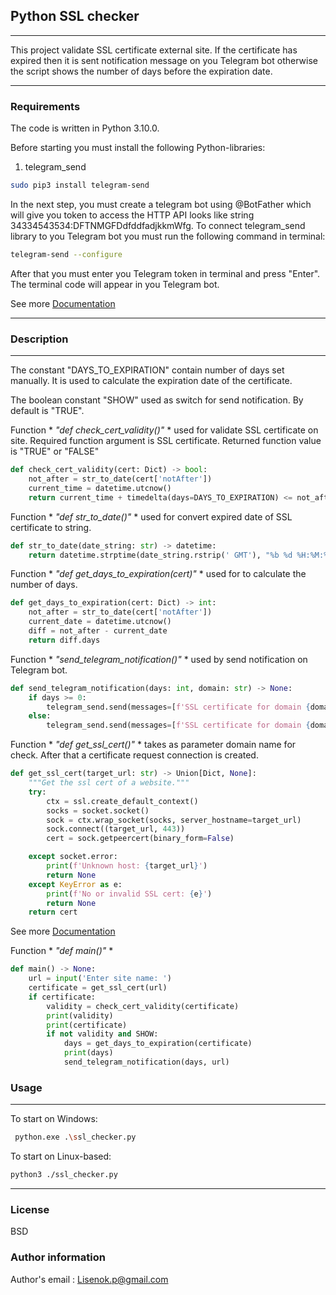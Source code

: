 ## Python SSL checker

---
This project validate SSL certificate external site. If the certificate has expired then it is sent notification message on you Telegram bot otherwise the script shows the number of days before the expiration date.

---

### Requirements

The code is written in Python 3.10.0.

Before starting you must install the following Python-libraries:
1. telegram_send
```bash
sudo pip3 install telegram-send
```
In the next step, you must create a telegram bot using @BotFather which will give you token to access the HTTP API looks like string 34334543534:DFTNMGFDdfddfadjkkmWfg.
To connect telegram_send library to you Telegram bot you must run the following command in terminal:
```bash
telegram-send --configure
```
After that you must enter you Telegram token in terminal and press "Enter". The terminal code will appear in you Telegram bot.

See more [Documentation](https://pythonhosted.org/telegram-send/#telegram-send)

---
### Description

---
The constant "DAYS_TO_EXPIRATION" contain number of days set manually. It is used to calculate the expiration date of the certificate.

The boolean constant "SHOW" used as switch for send notification. By default is "TRUE".

Function * *"def check_cert_validity()"* * used for validate SSL certificate on site. Required function argument is SSL certificate. Returned function value is "TRUE" or "FALSE" 
```python
def check_cert_validity(cert: Dict) -> bool:
    not_after = str_to_date(cert['notAfter'])
    current_time = datetime.utcnow()
    return current_time + timedelta(days=DAYS_TO_EXPIRATION) <= not_after
```

Function * *"def str_to_date()"* * used for convert expired date of SSL certificate to string.
```python
def str_to_date(date_string: str) -> datetime:
    return datetime.strptime(date_string.rstrip(' GMT'), "%b %d %H:%M:%S %Y")
```

Function * *"def get_days_to_expiration(cert)"* * used for to calculate the number of days.
```python
def get_days_to_expiration(cert: Dict) -> int:
    not_after = str_to_date(cert['notAfter'])
    current_date = datetime.utcnow()
    diff = not_after - current_date
    return diff.days
```

Function * *"send_telegram_notification()"* * used by send notification on Telegram bot.
```python
def send_telegram_notification(days: int, domain: str) -> None:
    if days >= 0:
        telegram_send.send(messages=[f'SSL certificate for domain {domain} expires in {days} days'])
    else:
        telegram_send.send(messages=[f'SSL certificate for domain {domain} has been expired {abs(days)} days ago'])
```

Function * *"def get_ssl_cert()"* * takes as parameter domain name for check. After that a certificate request connection is created.
```python
def get_ssl_cert(target_url: str) -> Union[Dict, None]:
    """Get the ssl cert of a website."""
    try:
        ctx = ssl.create_default_context()
        socks = socket.socket()
        sock = ctx.wrap_socket(socks, server_hostname=target_url)
        sock.connect((target_url, 443))
        cert = sock.getpeercert(binary_form=False)

    except socket.error:
        print(f'Unknown host: {target_url}')
        return None
    except KeyError as e:
        print(f'No or invalid SSL cert: {e}')
        return None
    return cert
```
See more [Documentation](https://docs.python.org/3/library/ssl.html)

Function * *"def main()"* *
```python
def main() -> None:
    url = input('Enter site name: ')
    certificate = get_ssl_cert(url)
    if certificate:
        validity = check_cert_validity(certificate)
        print(validity)
        print(certificate)
        if not validity and SHOW:
            days = get_days_to_expiration(certificate)
            print(days)
            send_telegram_notification(days, url)
```

### Usage

---

To start on Windows:
```bash
 python.exe .\ssl_checker.py
```

To start on Linux-based:
```bash
python3 ./ssl_checker.py
```
---

### License
BSD

### Author information
Author's email : [Lisenok.p@gmail.com](Lisenok.p@gmail.com)